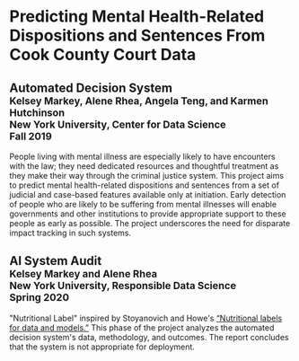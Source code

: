 # Predicting Mental Health-Related Dispositions and Sentences From Cook County Court Data


## Automated Decision System<br/><sub>Kelsey Markey, Alene Rhea, Angela Teng, and Karmen Hutchinson<br/>New York University, Center for Data Science<br/>Fall 2019</sub>
People living with mental illness are especially likely to have encounters with the law; they need dedicated resources and thoughtful treatment as they make their way through the criminal justice system. This project aims to predict mental health-related dispositions and sentences from a set of judicial and case-based features available only at initiation. Early detection of people who are likely to be suffering from mental illnesses will enable governments and other institutions to provide appropriate support to these people as early as possible. The project underscores the need for disparate impact tracking in such systems.



## AI System Audit<br/><sub>Kelsey Markey and Alene Rhea<br/>New York University, Responsible Data Science<br/>Spring 2020</sub>
"Nutritional Label" inspired by Stoyanovich and Howe's [“Nutritional labels for data and models.”](http://sites.computer.org/debull/A19sept/p13.pdf) This phase of the project analyzes the automated decision system's data, methodology, and outcomes. The report concludes that the system is not appropriate for deployment.
